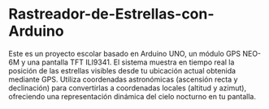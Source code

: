 # Rastreador-de-Estrellas-con-Arduino
Este es un proyecto escolar basado en Arduino UNO, un módulo GPS NEO-6M y una pantalla TFT ILI9341.
El sistema muestra en tiempo real la posición de las estrellas visibles desde tu ubicación actual obtenida mediante GPS.
Utiliza coordenadas astronómicas (ascensión recta y declinación) para convertirlas a coordenadas locales (altitud y azimut), ofreciendo una representación dinámica del cielo nocturno en tu pantalla. 
